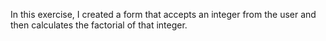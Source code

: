 


In this exercise, I created a form that accepts an integer from the user and then calculates the factorial of that integer.
